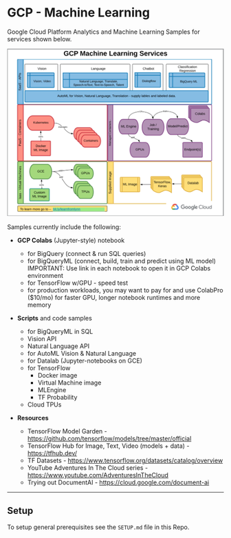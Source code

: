 # GCP - Machine Learning

Google Cloud Platform Analytics and Machine Learning Samples for services shown below.  

![GCP ML](/images/gcp-ml.png)

Samples currently include the following:
 - **GCP Colabs** (Jupyter-style) notebook 
    - for BigQuery (connect & run SQL queries)
    - for BigQueryML (connect, build, train and predict using ML model) IMPORTANT: Use link in each notebook to open it in GCP Colabs environment
    - for TensorFlow w/GPU - speed test  
    - for production workloads, you may want to pay for and use ColabPro ($10/mo) for faster GPU, longer notebook runtimes and more memory

 - **Scripts** and code samples 
    - for BigQueryML in SQL
    - Vision API
    - Natural Language API  
    - for AutoML Vision & Natural Language
    - for Datalab (Jupyter-notebooks on GCE)
    - for TensorFlow 
        - Docker image 
        - Virtual Machine image
        - MLEngine
        - TF Probability
    - Cloud TPUs

 - **Resources**
    - TensorFlow Model Garden - https://github.com/tensorflow/models/tree/master/official
    - TensorFlow Hub for Image, Text, Video (models + data) - https://tfhub.dev/
    - TF Datasets - https://www.tensorflow.org/datasets/catalog/overview
    - YouTube Adventures In The Cloud series - https://www.youtube.com/AdventuresInTheCloud
    - Trying out DocumentAI - https://cloud.google.com/document-ai

 ---
 ## Setup

 To setup general prerequisites see the `SETUP.md` file in this Repo.

